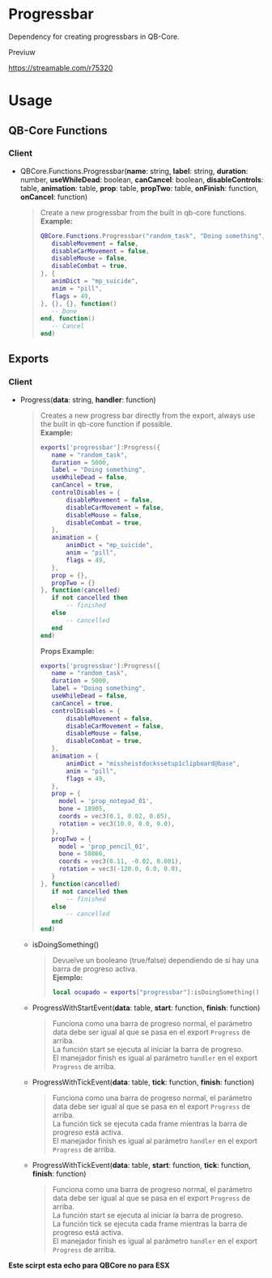 # Progressbar

Dependency for creating progressbars in QB-Core.

Previuw

https://streamable.com/r75320   



# Usage

## QB-Core Functions

### Client

- QBCore.Functions.Progressbar(**name**: string, **label**: string, **duration**: number, **useWhileDead**: boolean, **canCancel**: boolean, **disableControls**: table, **animation**: table, **prop**: table, **propTwo**: table, **onFinish**: function, **onCancel**: function)
  > Create a new progressbar from the built in qb-core functions.<br>
  > **Example:**
  > ```lua
  >QBCore.Functions.Progressbar("random_task", "Doing something", 5000, false, true, {
  >    disableMovement = false,
  >    disableCarMovement = false,
  >    disableMouse = false,
  >    disableCombat = true,
  >}, {
  >    animDict = "mp_suicide",
  >    anim = "pill",
  >    flags = 49,
  >}, {}, {}, function()
  >    -- Done
  >end, function()
  >    -- Cancel
  >end)
  > ```

## Exports

### Client

- Progress(**data**: string, **handler**: function)
  > Creates a new progress bar directly from the export, always use the built in qb-core function if possible.<br>
  > **Example:**
  > ```lua
  >exports['progressbar']:Progress({
  >    name = "random_task",
  >    duration = 5000,
  >    label = "Doing something",
  >    useWhileDead = false,
  >    canCancel = true,
  >    controlDisables = {
  >        disableMovement = false,
  >        disableCarMovement = false,
  >        disableMouse = false,
  >        disableCombat = true,
  >    },
  >    animation = {
  >        animDict = "mp_suicide",
  >        anim = "pill",
  >        flags = 49,
  >    },
  >    prop = {},
  >    propTwo = {}
  >}, function(cancelled)
  >    if not cancelled then
  >        -- finished
  >    else
  >        -- cancelled
  >    end
  >end)
  > ```
  > **Props Example:**
  > ```lua
  >exports['progressbar']:Progress({
  >    name = "random_task",
  >    duration = 5000,
  >    label = "Doing something",
  >    useWhileDead = false,
  >    canCancel = true,
  >    controlDisables = {
  >        disableMovement = false,
  >        disableCarMovement = false,
  >        disableMouse = false,
  >        disableCombat = true,
  >    },
  >    animation = {
  >        animDict = "missheistdockssetup1clipboard@base",
  >        anim = "pill",
  >        flags = 49,
  >    },
  >    prop = {
  >      model = 'prop_notepad_01',
  >      bone = 18905,
  >      coords = vec3(0.1, 0.02, 0.05),
  >      rotation = vec3(10.0, 0.0, 0.0),
  >    },
  >    propTwo = {
  >      model = 'prop_pencil_01',
  >      bone = 58866,
  >      coords = vec3(0.11, -0.02, 0.001),
  >      rotation = vec3(-120.0, 0.0, 0.0),
  >    }
  >}, function(cancelled)
  >    if not cancelled then
  >        -- finished
  >    else
  >        -- cancelled
  >    end
  >end)
  > ```
    - isDoingSomething()
        > Devuelve un booleano (true/false) dependiendo de si hay una barra de progreso activa.<br>
        > **Ejemplo:**
        > ```lua
        > local ocupado = exports["progressbar"]:isDoingSomething()
        > ```
    
    - ProgressWithStartEvent(**data**: table, **start**: function, **finish**: function)
        > Funciona como una barra de progreso normal, el parámetro data debe ser igual al que se pasa en el export `Progress` de arriba.<br>
        > La función start se ejecuta al iniciar la barra de progreso.<br>
        > El manejador finish es igual al parámetro `handler` en el export `Progress` de arriba.
    
    - ProgressWithTickEvent(**data**: table, **tick**: function, **finish**: function)
        > Funciona como una barra de progreso normal, el parámetro data debe ser igual al que se pasa en el export `Progress` de arriba.<br>
        > La función tick se ejecuta cada frame mientras la barra de progreso está activa.<br>
        > El manejador finish es igual al parámetro `handler` en el export `Progress` de arriba.
    
    - ProgressWithTickEvent(**data**: table, **start**: function, **tick**: function, **finish**: function)
        > Funciona como una barra de progreso normal, el parámetro data debe ser igual al que se pasa en el export `Progress` de arriba.<br>
        > La función start se ejecuta al iniciar la barra de progreso.<br>
        > La función tick se ejecuta cada frame mientras la barra de progreso está activa.<br>
        > El manejador finish es igual al parámetro `handler` en el export `Progress` de arriba.



**Este scirpt esta echo para QBCore no para ESX**

